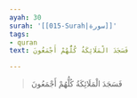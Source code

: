 ```yaml
---
ayah: 30
surah: '[[015-Surah|سورة]]'
tags:
- quran
text: فَسَجَدَ الْمَلَائِكَةُ كُلُّهُمْ أَجْمَعُونَ

---
```

> فَسَجَدَ الْمَلَائِكَةُ كُلُّهُمْ أَجْمَعُونَ
